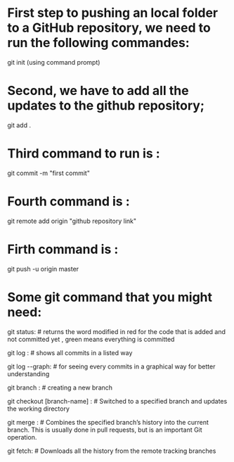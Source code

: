 
# First step to pushing an local folder to a  GitHub repository, we need to  run the following commandes:

git init (using command prompt)
# Second, we have to add all the updates to the github repository;

git add .

# Third command to run is :

git commit -m "first commit"

# Fourth command is :

git remote add origin "github repository link"

# Firth command is :

git push -u origin master

# Some git command that you might need:

git status: # returns the word modified in red for the code that is added and not committed yet , green means everything is committed

git log : # shows all commits in a listed way

git log --graph: # for seeing every commits in a graphical way for better understanding 

git branch :  # creating a new branch
 
git checkout [branch-name] : # Switched to a specified branch and updates the working directory

git merge : # Combines the specified branch’s history into the current branch. This is usually done in pull requests, but is an important Git operation.

git fetch: # Downloads all the history from the remote tracking branches

